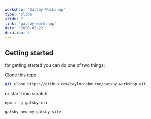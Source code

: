 ```yaml
---
workshop: 'Gatsby Workshop'
type: 'slide'
slide: 7
link: 'gatsby-workshop'
date: '2020-02-22'
duration: 3
---
```


## Getting started

for getting started you can do one of two things:

Clone this repo

```bash
git clone https://github.com/taylorosbourne/gatsby-workshop.git
```

or start from scratch

```bash
npm i -g gatsby-cli

gatsby new my-gatsby-site
```